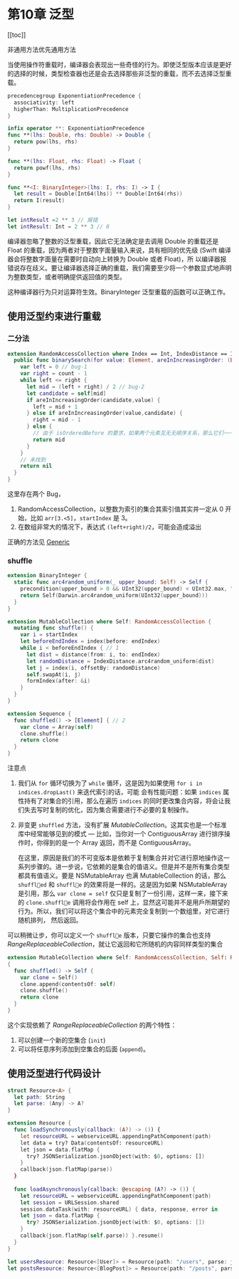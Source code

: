 # 第10章 泛型

[[toc]]

非通用方法优先通用方法

当使用操作符重载时，编译器会表现出一些奇怪的行为。即使泛型版本应该是更好的选择的时候，类型检查器也还是会去选择那些非泛型的重载，而不去选择泛型重载。

```swift
precedencegroup ExponentiationPrecedence {
  associativity: left
  higherThan: MultiplicationPrecedence
}

infix operator **: ExponentiationPrecedence
func **(lhs: Double, rhs: Double) -> Double {
  return pow(lhs, rhs)
}

func **(lhs: Float, rhs: Float) -> Float {
  return powf(lhs, rhs)
}

func **<I: BinaryInteger>(lhs: I, rhs: I) -> I {
  let result = Double(Int64(lhs)) ** Double(Int64(rhs))
  return I(result)
}

let intResult =2 ** 3 // 报错
let intResult: Int = 2 ** 3 // 8
```

编译器忽略了整数的泛型重载，因此它无法确定是去调用 Double 的重载还是 Float 的重载，因为两者对于整数字面量输入来说，具有相同的优先级 (Swift 编译器会将整数字面量在需要时自动向上转换为 Double 或者 Float)，所 以编译器报错说存在歧义。要让编译器选择正确的重载，我们需要至少将一个参数显式地声明为整数类型，或者明确提供返回值的类型。

这种编译器行为只对运算符生效。BinaryInteger 泛型重载的函数可以正确工作。

## 使用泛型约束进行重载

### 二分法

```swift
extension RandomAccessCollection where Index == Int, IndexDistance == Int { 
  public func binarySearch(for value: Element, areInIncreasingOrder: (Element, Element) -> Bool) -> Index? {
    var left = 0 // bug-1
    var right = count - 1 
    while left <= right {
      let mid = (left + right) / 2 // bug-2
      let candidate = self[mid]
      if areInIncreasingOrder(candidate,value) {
        left = mid + 1
      } else if areInIncreasingOrder(value,candidate) {
        right = mid - 1 
      } else {
        // 由于 isOrderedBefore 的要求，如果两个元素互⽆无顺序关系，那么它们⼀一定相等
        return mid
      }
    }
    // 未找到
    return nil
  }
}
```

这里存在两个 Bug，

1.  RandomAccessCollection，以整数为索引的集合其索引值其实并一定从 0 开始，比如 `arr[3.<5]`，`startIndex` 是 3。
2.  在数组非常大的情况下，表达式 `(left+right)/2`，可能会造成溢出

正确的方法见 [Generic](https://github.com/cp3hnu/Advanced-Swift/blob/master/Utils/Generic.swift)

### shuffle

```swift
extension BinaryInteger {
  static func arc4random_uniform(_ upper_bound: Self) -> Self {
    precondition(upper_bound > 0 && UInt32(upper_bound) < UInt32.max, "arc4random_uniform only callable up to \(UInt32.max)")
    return Self(Darwin.arc4random_uniform(UInt32(upper_bound))) 
  }
}

extension MutableCollection where Self: RandomAccessCollection { 
  mutating func shuffle() {
    var i = startIndex
    let beforeEndIndex = index(before: endIndex) 
    while i < beforeEndIndex { // 1
      let dist = distance(from: i, to: endIndex)
      let randomDistance = IndexDistance.arc4random_uniform(dist) 
      let j = index(i, offsetBy: randomDistance)
      self.swapAt(i, j)
      formIndex(after: &i)
    } 
  }
}

extension Sequence {
  func shuffled() -> [Element] { // 2
    var clone = Array(self) 
    clone.shuffle()
    return clone
  } 
}
```

注意点

1.  我们从 `for` 循环切换为了 `while` 循环，这是因为如果使用 `for i in indices.dropLast()` 来迭代索引的话，可能 会有性能问题：如果 `indices` 属性持有了对集合的引用，那么在遍历 `indices` 的同时更改集合内容，将会让我们失去写时复制的优化，因为集合需要进行不必要的复制操作。

2. 非变更 `shuffled` 方法，没有扩展 *MutableCollection*。这其实也是一个标准库中经常能够⻅到的模式 — 比如，当你对一个 ContiguousArray 进行排序操作时，你得到的是一个 Array 返回，而不是 ContiguousArray。

    在这里，原因是我们的不可变版本是依赖于复制集合并对它进行原地操作这一系列步骤的。进一步说，它依赖的是集合的值语义。但是并不是所有集合类型都具有值语义。要是 NSMutableArray 也满 MutableCollection 的话，那么 `shuffl􏰁ed` 和 `shuffl􏰁e` 的效果将是一样的。这是因为如果 NSMutableArray 是引用，那么 `var clone = self` 仅只是复制了一份引用，这样一来，接下来的 `clone.shuffl􏰁e` 调用将会作用在 self 上，显然这可能并不是用戶所期望的行为。所以，我们可以将这个集合中的元素完全复制到一个数组里，对它进行随机排列， 然后返回。

可以稍微让步，你可以定义一个 `shuffl􏰁e` 版本，只要它操作的集合也支持 *RangeReplaceableCollection*，就让它返回和它所随机的内容同样类型的集合

```swift
extension MutableCollection where Self: RandomAccessCollection, Self: RangeReplaceableCollection
{
  func shuffled() -> Self {
    var clone = Self() 
    clone.append(contentsOf: self) 
    clone.shuffle()
    return clone
  } 
}
```

这个实现依赖了 *RangeReplaceableCollection* 的两个特性：

1.  可以创建一个新的空集合 (`init`)
2.  可以将任意序列添加到空集合的后面 (`append`)。

## 使用泛型进行代码设计

```swift
struct Resource<A> { 
  let path: String
  let parse: (Any) -> A?
}

extension Resource {
  func loadSynchronously(callback: (A?) -> ()) {
    let resourceURL = webserviceURL.appendingPathComponent(path) 
    let data = try? Data(contentsOf: resourceURL)
    let json = data.flatMap {
      try? JSONSerialization.jsonObject(with: $0, options: []) 
    }
    callback(json.flatMap(parse))
  }
  
  func loadAsynchronously(callback: @escaping (A?) -> ()) {
    let resourceURL = webserviceURL.appendingPathComponent(path) 
    let session = URLSession.shared
    session.dataTask(with: resourceURL) { data, response, error in
    let json = data.flatMap {
      try? JSONSerialization.jsonObject(with: $0, options: [])
	}
	callback(json.flatMap(self.parse)) }.resume()
  }
}

let usersResource: Resource<[User]> = Resource(path: "/users", parse: jsonArray(User.init))
let postsResource: Resource<[BlogPost]> = Resource(path: "/posts", parse: jsonArray(BlogPost.init))
```

